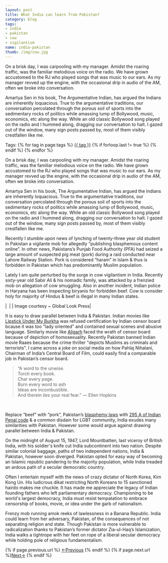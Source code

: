 ```yaml
---
layout: post
title: What India can learn from Pakistan?
category: blog
tags:
- india
- pakistan
- cow
- vigilantism
name: india-pakistan
thumb: /img/cow.jpg
---
```


<p>
On a brisk day, I was carpooling with my manager. Amidst the roaring traffic, was the familiar melodious voice on the radio. We have grown accustomed to the RJ who played songs that was music to our ears. As my manager revved up the engine, with the occasional drip in audio of the AM, often we broke into conversation.
</p>

Amartya Sen in his book, The Argumentative Indian, has argued the Indians are inherently loquacious. True to the argumentative traditions, our conversation percolated through the porous soil of sports into the sedimentary rocks of politics while amassing lump of Bollywood, music, economics, etc along the way. While an old classic Bollywood song played on the radio and I hummed along, dragging our conversation to halt. I gazed out of the window, many sign posts passed by, most of them visibly crestfallen like me.<!-- truncate_here -->

<p>Tags: {% for tag in page.tags %} <a class="mytag" href="/tag/{{ tag }}" title="View posts tagged with &quot;{{ tag }}&quot;">{{ tag }}</a>  {% if forloop.last != true %} {% endif %} {% endfor %} </p>

On a brisk day, I was carpooling with my manager. Amidst the roaring traffic, was the familiar melodious voice on the radio. We have grown accustomed to the RJ who played songs that was music to our ears. As my manager revved up the engine, with the occasional drip in audio of the AM, often we broke into conversation.

Amartya Sen in his book, The Argumentative Indian, has argued the Indians are inherently loquacious. True to the argumentative traditions, our conversation percolated through the porous soil of sports into the sedimentary rocks of politics while amassing lump of Bollywood, music, economics, etc along the way. While an old classic Bollywood song played on the radio and I hummed along, dragging our conversation to halt. I gazed out of the window, many sign posts passed by, most of them visibly crestfallen like me.

Recently I stumble upon news of lynching of twenty-three year old student in Pakistan a vigilante mob for allegedly “publishing blasphemous content online”. In other news, Pakistans’s Punjab Food Authority (PFA) had seized a large amount of suspected pig meat (pork) during a raid conducted near Lahore Railway Station. Pork is considered “haram” in Islam & thus is forbidden in Pakistan which has predominantly Muslim population.

Lately I am quite perturbed by the surge in cow vigilantism in India. Recently sixty-year old Sabir Ali & his nomadic family, was attacked by a frenzied mob on allegation of cow smuggling. Also in another incident, Indian police in Haryana has been inspecting biryanis for forbidden beef. Cow is consider holy for majority of Hindus & beef is illegal in many Indian states.

| <img align="center" src="{{ root_url }}/img/cow.jpg" alt="" /> |
| Image courtesy ~ Global Look Press|


It is easy to draw parallel between India & Pakistan. Indian movies like [Lipstick Under My Burkha](http://www.imdb.com/title/tt4807830/) was refused  certification by Indian censor board bcause it was too "lady oriented" and contained sexual scenes and abusive language. Similarly movie like [Aligarh](http://www.imdb.com/title/tt5121000/) faced the wrath of censor board because of depiction of homosexuality. Recently Pakistan banned Indian movie Raaes because the crime thriller "depicts Muslims as criminals and terrorists". I came across a joke on social media on how Pahlaj Nihalani, Chairman of India’s Central Board of Film, could easily find a comparable job in Pakistan’s censor board.

<blockquote>
“A word to the unwise.<br>
Torch every book.<br>
Char every page.<br>
Burn every word to ash<br>
Ideas are incombustible.<br>
And therein lies your real fear."
― Ellen Hopkins
</blockquote>
<br>

Replace “beef” with “pork”, Pakistan’s [blasphemy laws](https://en.wikipedia.org/wiki/Blasphemy_law_in_Pakistan) with [295 A of Indian Penal code](https://indiankanoon.org/doc/1803184/) & a common disdain for LGBT community, India exudes many similarities with Pakistan. However some would argue against drawing parallel between India & Pakistan.

On the midnight of August 15, 1947, Lord Mountbatten, last viceroy of British India, with his soldier's knife cut India subcontinent into two nation. Despite similar colonial baggage, paths of two independent nations, India & Pakistan, however soon  diverged. Pakistan opted for easy way of becoming an Islamic republic pandering to the majority population, while India treaded an ardous path of a secular democratic country.

Often I entertain myself with the news of crazy dictator of North Korea, Kim Kong Un. His ludicrous dikat restricting North Koreans to 15 sanctioned hairdo makes me chuckle. It has made me appreciate the legacy of Indian founding fathers who left parliamentary democracy. Championing to be world's largest democracy, India must resist tempatation to embrace censorship of books, movie, or idea under the garb of nationalism.

Frenzy mob running amok reeks of lawlessness in a Banana Republic. India could learn from her adversary, Pakistan, of the consequences of not separating religion and state. Though Pakistan is more vulnerable to radicalization thanks to Pakistan’s former dictator Zia-ul-Haq’s Islamization, India walks a tightrope with her feet on rope of a liberal secular democracy while holding pole of religious fundamentalism.

<nav class="pagination clear" style="padding-bottom:20px;">
{% if page.previous.url %} <a class="prev-item" href="{{page.previous.url}}" title="Previous Post: {{page.previous.title}}">&larr;Previous</a>   {% endif %}  {% if page.next.url %}<a class="next-item" href="{{page.next.url}}" title="Next Post: {{page.next.title}}">Next&rarr;</a>         {% endif %}
</nav>
